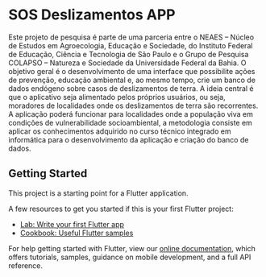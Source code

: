 # SOS Deslizamentos APP

  Este projeto de pesquisa é parte de uma parceria entre o NEAES – Núcleo de Estudos em Agroecologia, Educação e Sociedade, do Instituto Federal de Educação, Ciência e Tecnologia de São Paulo e o Grupo de Pesquisa COLAPSO – Natureza e Sociedade da Universidade Federal da Bahia. O objetivo geral é o desenvolvimento de uma interface que possibilite ações de prevenção, educação ambiental e, ao mesmo tempo, crie um banco de dados endógeno sobre casos de deslizamentos de terra. A ideia central é que o aplicativo seja alimentado pelos próprios usuários, ou seja, moradores de localidades onde os deslizamentos de terra são recorrentes. A aplicação poderá funcionar para localidades onde a população viva em condições de vulnerabilidade socioambiental, a metodologia consiste em aplicar os conhecimentos adquirido no curso técnico integrado em informática para o desenvolvimento da aplicação e criação do banco de dados.

## Getting Started

This project is a starting point for a Flutter application.

A few resources to get you started if this is your first Flutter project:

- [Lab: Write your first Flutter app](https://flutter.dev/docs/get-started/codelab)
- [Cookbook: Useful Flutter samples](https://flutter.dev/docs/cookbook)

For help getting started with Flutter, view our
[online documentation](https://flutter.dev/docs), which offers tutorials,
samples, guidance on mobile development, and a full API reference.
